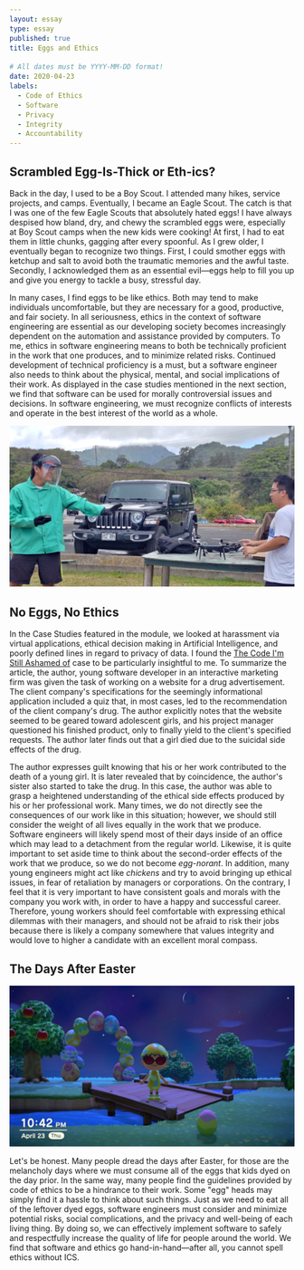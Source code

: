 ```yaml
---
layout: essay
type: essay
published: true
title: Eggs and Ethics

# All dates must be YYYY-MM-DD format!
date: 2020-04-23
labels:
  - Code of Ethics
  - Software
  - Privacy
  - Integrity
  - Accountability
---
```


## Scrambled Egg-Is-Thick or Eth-ics?
Back in the day, I used to be a Boy Scout. I attended many hikes, service projects, and camps. Eventually, I became an Eagle Scout. The catch is that I was one of the few Eagle Scouts that absolutely hated eggs! I have always despised how bland, dry, and chewy the scrambled eggs were, especially at Boy Scout camps when the new kids were cooking! At first, I had to eat them in little chunks, gagging after every spoonful. As I grew older, I eventually began to recognize two things. First, I could smother eggs with ketchup and salt to avoid both the traumatic memories and the awful taste. Secondly, I acknowledged them as an essential evil—eggs help to fill you up and give you energy to tackle a busy, stressful day.

In many cases, I find eggs to be like ethics. Both may tend to make individuals uncomfortable, but they are necessary for a good, productive, and fair society. In all seriousness, ethics in the context of software engineering are essential as our developing society becomes increasingly dependent on the automation and assistance provided by computers. To me, ethics in software engineering means to both be technically proficient in the work that one produces, and to minimize related risks. Continued development of technical proficiency is a must, but a software engineer also needs to think about the physical, mental, and social implications of their work. As displayed in the case studies mentioned in the next section, we find that software can be used for morally controversial issues and decisions. In software engineering, we must recognize conflicts of interests and operate in the best interest of the world as a whole.

<img class="ui large centered rounded image" src="../images/ethics-droneSafety-cropped.jpg">

## No Eggs, No Ethics
In the Case Studies featured in the module, we looked at harassment via virtual applications, ethical decision making in Artificial Intelligence, and poorly defined lines in regard to privacy of data. I found the [The Code I'm Still Ashamed of](https://medium.freecodecamp.com/the-code-im-still-ashamed-of-e4c021dff55e#.tsjl7lkxy) case to be particularly insightful to me. To summarize the article, the author, young software developer in an interactive marketing firm was given the task of working on a website for a drug advertisement. The client company's specifications for the seemingly informational application included a quiz that, in most cases, led to the recommendation of the client company's drug. The author explicitly notes that the website seemed to be geared toward adolescent girls, and his project manager questioned his finished product, only to finally yield to the client's specified requests. The author later finds out that a girl died due to the suicidal side effects of the drug.

The author expresses guilt knowing that his or her work contributed to the death of a young girl. It is later revealed that by coincidence, the author's sister also started to take the drug. In this case, the author was able to grasp a heightened understanding of the ethical side effects produced by his or her professional work. Many times, we do not directly see the consequences of our work like in this situation; however, we should still consider the weight of all lives equally in the work that we produce. Software engineers will likely spend most of their days inside of an office which may lead to a detachment from the regular world. Likewise, it is quite important to set aside time to think about the second-order effects of the work that we produce, so we do not become *egg-norant*. In addition, many young engineers might act like *chickens* and try to avoid bringing up ethical issues, in fear of retaliation by managers or corporations. On the contrary, I feel that it is very important to have consistent goals and morals with the company you work with, in order to have a happy and successful career. Therefore, young workers should feel comfortable with expressing ethical dilemmas with their managers, and should not be afraid to risk their jobs because there is likely a company somewhere that values integrity and would love to higher a candidate with an excellent moral compass.

## The Days After Easter

<img class="ui large centered rounded image" src="../images/ethics-animalXing.jpg">

Let's be honest. Many people dread the days after Easter, for those are the melancholy days where we must consume all of the eggs that kids dyed on the day prior. In the same way, many people find the guidelines provided by code of ethics to be a hindrance to their work. Some "egg" heads may simply find it a hassle to think about such things. Just as we need to eat all of the leftover dyed eggs, software engineers must consider and minimize potential risks, social complications, and the privacy and well-being of each living thing. By doing so, we can effectively implement software to safely and respectfully increase the quality of life for people around the world. We find that software and ethics go hand-in-hand—after all, you cannot spell ethics without ICS.
